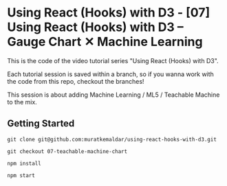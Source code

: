 # Using React (Hooks) with D3 - [07] Using React (Hooks) with D3 – Gauge Chart ✕ Machine Learning

This is the code of the video tutorial series "Using React (Hooks) with D3".

Each tutorial session is saved within a branch,
so if you wanna work with the code from this repo, checkout the branches!

This session is about adding Machine Learning / ML5 / Teachable Machine to the mix.

## Getting Started

`git clone git@github.com:muratkemaldar/using-react-hooks-with-d3.git`

`git checkout 07-teachable-machine-chart`

`npm install`

`npm start`

